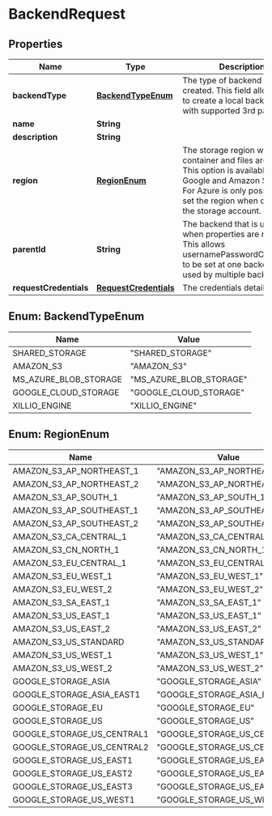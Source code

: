 
# BackendRequest

## Properties
Name | Type | Description | Notes
------------ | ------------- | ------------- | -------------
**backendType** | [**BackendTypeEnum**](#BackendTypeEnum) | The type of backend that is created. This field allows users to create a local backend or with supported 3rd parties. |  [optional]
**name** | **String** |  |  [optional]
**description** | **String** |  |  [optional]
**region** | [**RegionEnum**](#RegionEnum) | The storage region where the container and files are stored. This option is available for Google and Amazon Storage. For Azure is only possible to set the region when creating the storage account. |  [optional]
**parentId** | **String** | The backend that is used for when properties are not set. This allows usernamePasswordCredentials to be set at one backend and used by multiple backends. |  [optional]
**requestCredentials** | [**RequestCredentials**](RequestCredentials.md) | The credentials details |  [optional]


<a name="BackendTypeEnum"></a>
## Enum: BackendTypeEnum
Name | Value
---- | -----
SHARED_STORAGE | &quot;SHARED_STORAGE&quot;
AMAZON_S3 | &quot;AMAZON_S3&quot;
MS_AZURE_BLOB_STORAGE | &quot;MS_AZURE_BLOB_STORAGE&quot;
GOOGLE_CLOUD_STORAGE | &quot;GOOGLE_CLOUD_STORAGE&quot;
XILLIO_ENGINE | &quot;XILLIO_ENGINE&quot;


<a name="RegionEnum"></a>
## Enum: RegionEnum
Name | Value
---- | -----
AMAZON_S3_AP_NORTHEAST_1 | &quot;AMAZON_S3_AP_NORTHEAST_1&quot;
AMAZON_S3_AP_NORTHEAST_2 | &quot;AMAZON_S3_AP_NORTHEAST_2&quot;
AMAZON_S3_AP_SOUTH_1 | &quot;AMAZON_S3_AP_SOUTH_1&quot;
AMAZON_S3_AP_SOUTHEAST_1 | &quot;AMAZON_S3_AP_SOUTHEAST_1&quot;
AMAZON_S3_AP_SOUTHEAST_2 | &quot;AMAZON_S3_AP_SOUTHEAST_2&quot;
AMAZON_S3_CA_CENTRAL_1 | &quot;AMAZON_S3_CA_CENTRAL_1&quot;
AMAZON_S3_CN_NORTH_1 | &quot;AMAZON_S3_CN_NORTH_1&quot;
AMAZON_S3_EU_CENTRAL_1 | &quot;AMAZON_S3_EU_CENTRAL_1&quot;
AMAZON_S3_EU_WEST_1 | &quot;AMAZON_S3_EU_WEST_1&quot;
AMAZON_S3_EU_WEST_2 | &quot;AMAZON_S3_EU_WEST_2&quot;
AMAZON_S3_SA_EAST_1 | &quot;AMAZON_S3_SA_EAST_1&quot;
AMAZON_S3_US_EAST_1 | &quot;AMAZON_S3_US_EAST_1&quot;
AMAZON_S3_US_EAST_2 | &quot;AMAZON_S3_US_EAST_2&quot;
AMAZON_S3_US_STANDARD | &quot;AMAZON_S3_US_STANDARD&quot;
AMAZON_S3_US_WEST_1 | &quot;AMAZON_S3_US_WEST_1&quot;
AMAZON_S3_US_WEST_2 | &quot;AMAZON_S3_US_WEST_2&quot;
GOOGLE_STORAGE_ASIA | &quot;GOOGLE_STORAGE_ASIA&quot;
GOOGLE_STORAGE_ASIA_EAST1 | &quot;GOOGLE_STORAGE_ASIA_EAST1&quot;
GOOGLE_STORAGE_EU | &quot;GOOGLE_STORAGE_EU&quot;
GOOGLE_STORAGE_US | &quot;GOOGLE_STORAGE_US&quot;
GOOGLE_STORAGE_US_CENTRAL1 | &quot;GOOGLE_STORAGE_US_CENTRAL1&quot;
GOOGLE_STORAGE_US_CENTRAL2 | &quot;GOOGLE_STORAGE_US_CENTRAL2&quot;
GOOGLE_STORAGE_US_EAST1 | &quot;GOOGLE_STORAGE_US_EAST1&quot;
GOOGLE_STORAGE_US_EAST2 | &quot;GOOGLE_STORAGE_US_EAST2&quot;
GOOGLE_STORAGE_US_EAST3 | &quot;GOOGLE_STORAGE_US_EAST3&quot;
GOOGLE_STORAGE_US_WEST1 | &quot;GOOGLE_STORAGE_US_WEST1&quot;



